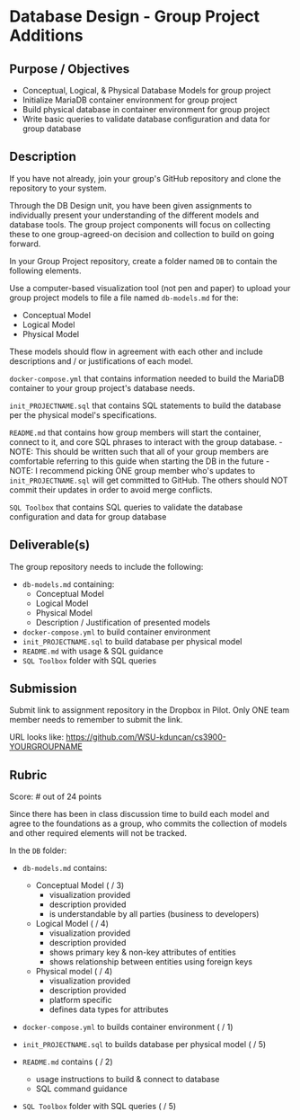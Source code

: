 # Database Design - Group Project Additions

## Purpose / Objectives

- Conceptual, Logical, & Physical Database Models for group project
- Initialize MariaDB container environment for group project
- Build physical database in container environment for group project
- Write basic queries to validate database configuration and data for group database

## Description

If you have not already, join your group's GitHub repository and clone the repository to your system.

Through the DB Design unit, you have been given assignments to individually present your understanding of the different models and database tools.  The group project components will focus on collecting these to one group-agreed-on decision and collection to build on going forward.

In your Group Project repository, create a folder named `DB` to contain the following elements.

Use a computer-based visualization tool (not pen and paper) to upload your group project models to file a file named `db-models.md` for the:
- Conceptual Model
- Logical Model
- Physical Model

These models should flow in agreement with each other and include descriptions and / or justifications of each model.

`docker-compose.yml` that contains information needed to build the MariaDB container to your group project's database needs.

`init_PROJECTNAME.sql` that contains SQL statements to build the database per the physical model's specifications.

`README.md` that contains how group members will start the container, connect to it, and core SQL phrases to interact with the group database.
    - NOTE: This should be written such that all of your group members are comfortable referring to this guide when starting the DB in the future
    - NOTE: I recommend picking ONE group member who's updates to `init_PROJECTNAME.sql` will get committed to GitHub.  The others should NOT commit their updates in order to avoid merge conflicts.

`SQL Toolbox` that contains SQL queries to validate the database configuration and data for group database

## Deliverable(s)

The group repository needs to include the following:
- `db-models.md` containing:
    - Conceptual Model
    - Logical Model
    - Physical Model
    - Description / Justification of presented models
- `docker-compose.yml` to build container environment
- `init_PROJECTNAME.sql` to build database per physical model
- `README.md` with usage & SQL guidance
- `SQL Toolbox` folder with SQL queries

## Submission

Submit link to assignment repository in the Dropbox in Pilot.  Only ONE team member needs to remember to submit the link.

URL looks like: https://github.com/WSU-kduncan/cs3900-YOURGROUPNAME

## Rubric

Score: # out of 24 points

Since there has been in class discussion time to build each model and agree to the foundations as a group, who commits the collection of models and other required elements will not be tracked.

In the `DB` folder:

- `db-models.md` contains:
    - Conceptual Model ( / 3)
        - visualization provided
        - description provided
        - is understandable by all parties (business to developers)
    - Logical Model ( / 4)
        - visualization provided
        - description provided
        - shows primary key & non-key attributes of entities
        - shows relationship between entities using foreign keys
    - Physical model ( / 4)
        - visualization provided
        - description provided
        - platform specific
        - defines data types for attributes

- `docker-compose.yml` to builds container environment ( / 1)
- `init_PROJECTNAME.sql` to builds database per physical model ( / 5)
- `README.md` contains ( / 2)
    - usage instructions to build & connect to database
    - SQL command guidance
- `SQL Toolbox` folder with SQL queries ( / 5)


